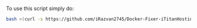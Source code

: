To use this script simply do:
```bash
bash <(curl -s https://github.com/iRazvan2745/Docker-Fixer-iTitanHosting.ro/blob/main/Docker-Fix-iRazz-install-script.sh)```
